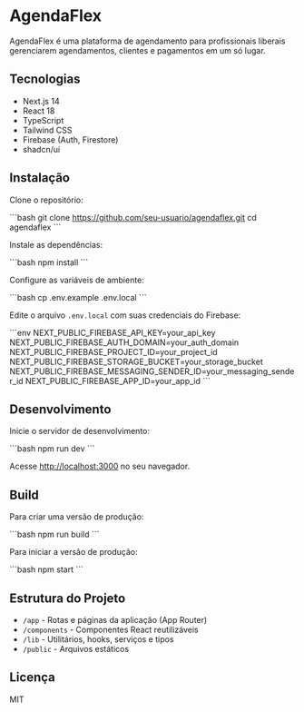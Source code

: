 # AgendaFlex

AgendaFlex é uma plataforma de agendamento para profissionais liberais gerenciarem agendamentos, clientes e pagamentos em um só lugar.

## Tecnologias

- Next.js 14
- React 18
- TypeScript
- Tailwind CSS
- Firebase (Auth, Firestore)
- shadcn/ui

## Instalação

Clone o repositório:

\`\`\`bash
git clone https://github.com/seu-usuario/agendaflex.git
cd agendaflex
\`\`\`

Instale as dependências:

\`\`\`bash
npm install
\`\`\`

Configure as variáveis de ambiente:

\`\`\`bash
cp .env.example .env.local
\`\`\`

Edite o arquivo `.env.local` com suas credenciais do Firebase:

\`\`\`env
NEXT_PUBLIC_FIREBASE_API_KEY=your_api_key
NEXT_PUBLIC_FIREBASE_AUTH_DOMAIN=your_auth_domain
NEXT_PUBLIC_FIREBASE_PROJECT_ID=your_project_id
NEXT_PUBLIC_FIREBASE_STORAGE_BUCKET=your_storage_bucket
NEXT_PUBLIC_FIREBASE_MESSAGING_SENDER_ID=your_messaging_sender_id
NEXT_PUBLIC_FIREBASE_APP_ID=your_app_id
\`\`\`

## Desenvolvimento

Inicie o servidor de desenvolvimento:

\`\`\`bash
npm run dev
\`\`\`

Acesse [http://localhost:3000](http://localhost:3000) no seu navegador.

## Build

Para criar uma versão de produção:

\`\`\`bash
npm run build
\`\`\`

Para iniciar a versão de produção:

\`\`\`bash
npm start
\`\`\`

## Estrutura do Projeto

- `/app` - Rotas e páginas da aplicação (App Router)
- `/components` - Componentes React reutilizáveis
- `/lib` - Utilitários, hooks, serviços e tipos
- `/public` - Arquivos estáticos

## Licença

MIT
